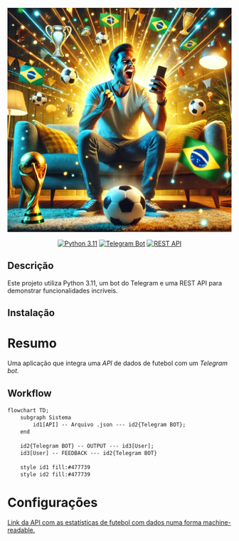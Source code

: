 ![Imagem de capa](https://github.com/jeffersonrafael/FutebolAPI-Bot/blob/main/assets/capa.png)


<div align="center">
    <a href="https://www.python.org/downloads/release/python-3110/"><img src="https://img.shields.io/badge/Python-3.11-blue.svg" alt="Python 3.11"></a>
    <a href="https://core.telegram.org/bots"><img src="https://img.shields.io/badge/Telegram%20Bot-%2300A5E.svg?style=flat&logo=telegram&logoColor=blue" alt="Telegram Bot"></a> 
    <a href="https://restfulapi.net/"><img src="https://img.shields.io/badge/REST%20API-%2300A5E.svg?style=flat&logo=api&logoColor=white" alt="REST API"></a> 
</div>

## Descrição

Este projeto utiliza Python 3.11, um bot do Telegram e uma REST API para demonstrar funcionalidades incríveis.

## Instalação



# Resumo

Uma aplicação que integra uma _API_ de dados de futebol com um _Telegram bot_.


## Workflow

```mermaid
flowchart TD;  
    subgraph Sistema
        id1[API] -- Arquivo .json --- id2{Telegram BOT};
    end
    
    id2{Telegram BOT} -- OUTPUT --- id3[User];
    id3[User] -- FEEDBACK --- id2{Telegram BOT}
    
    style id1 fill:#477739
    style id2 fill:#477739
```


# Configurações

[Link da API com as estatísticas de futebol com dados numa forma machine-readable.](https://www.football-data.org/)

